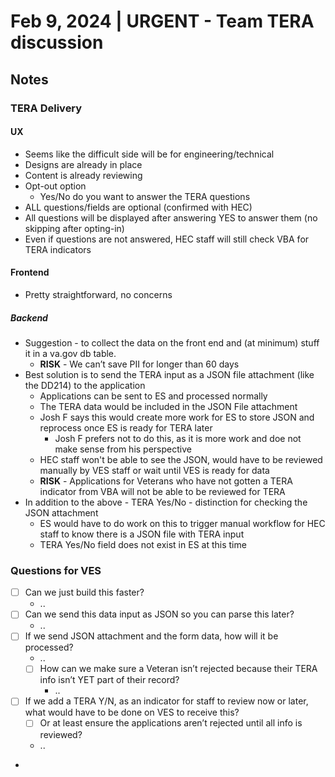 # Feb 9, 2024 | URGENT - Team TERA discussion

## Notes
### TERA Delivery 
#### UX 
- Seems like the difficult side will be for engineering/technical
- Designs are already in place
- Content is already reviewing
- Opt-out option
     - Yes/No do you want to answer the TERA questions
- ALL questions/fields are optional (confirmed with HEC)
- All questions will be displayed after answering YES to answer them (no skipping after opting-in)
- Even if questions are not answered, HEC staff will still check VBA for TERA indicators
#### Frontend
- Pretty straightforward, no concerns
##### Backend
- Suggestion - to collect the data on the front end and (at minimum) stuff it in a va.gov db table.
     - **RISK** - We can’t save PII for longer than 60 days
- Best solution is to send the TERA input as a JSON file attachment (like the DD214) to the application
     - Applications can be sent to ES and processed normally
     - The TERA data would be included in the JSON File attachment
     - Josh F says this would create more work for ES to store JSON and reprocess once ES is ready for TERA later
          - Josh F prefers not to do this, as it is more work and doe not make sense from his perspective
     - HEC staff won't be able to see the JSON, would have to be reviewed manually by VES staff or wait until VES is ready for data
     - **RISK** - Applications for Veterans who have not gotten a TERA indicator from VBA will not be able to be reviewed for TERA
- In addition to the above - TERA Yes/No - distinction for checking the JSON attachment
     - ES would have to do work on this to trigger manual workflow for HEC staff to know there is a JSON file with TERA input
     - TERA Yes/No field does not exist in ES at this time

### Questions for VES
- [ ] Can we just build this faster?
     - ..
- [ ] Can we send this data input as JSON so you can parse this later?
     - ..
- [ ] If we send JSON attachment and the form data, how will it be processed?
     - ..
     - [ ] How can we make sure a Veteran isn’t rejected because their TERA info isn’t YET part of their record?
          - ..
- [ ] If we add a TERA Y/N, as an indicator for staff to review now or later, what would have to be done on VES to receive this?
     - [ ]  Or at least ensure the applications aren’t rejected until all info is reviewed?
     - ..

- 
